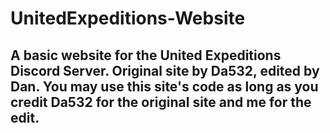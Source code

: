 # UnitedExpeditions-Website
## A basic website for the United Expeditions Discord Server. Original site by Da532, edited by Dan. You may use this site's code as long as you credit Da532 for the original site and me for the edit.
